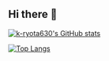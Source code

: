 ## Hi there 👋

[![k-ryota630's GitHub stats](https://github-readme-stats.vercel.app/api?username=k-ryota630&theme=ambient_gradient_icons=true)](https://github.com/k-ryota630/github-readme-stats)

[![Top Langs](https://github-readme-stats.vercel.app/api/top-langs/?username=k-ryota630&theme=ambient_gradient_icons=true&layout=compact)](https://github.com/k-ryota630/github-readme-stats)

<!--
**k-ryota630/k-ryota630** is a ✨ _special_ ✨ repository because its `README.md` (this file) appears on your GitHub profile.

Here are some ideas to get you started:

- 🔭 I’m currently working on ...
- 🌱 I’m currently learning ...
- 👯 I’m looking to collaborate on ...
- 🤔 I’m looking for help with ...
- 💬 Ask me about ...
- 📫 How to reach me: ...
- 😄 Pronouns: ...
- ⚡ Fun fact: ...
-->
